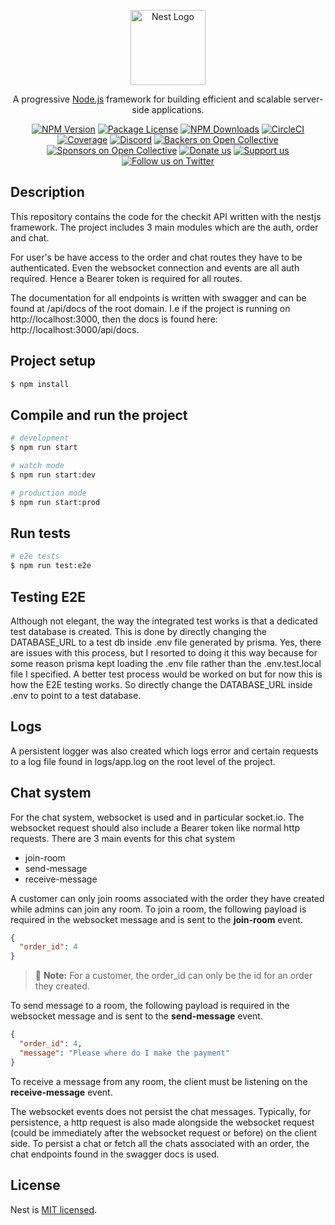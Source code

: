 <p align="center">
  <a href="http://nestjs.com/" target="blank"><img src="https://nestjs.com/img/logo-small.svg" width="120" alt="Nest Logo" /></a>
</p>

[circleci-image]: https://img.shields.io/circleci/build/github/nestjs/nest/master?token=abc123def456
[circleci-url]: https://circleci.com/gh/nestjs/nest

  <p align="center">A progressive <a href="http://nodejs.org" target="_blank">Node.js</a> framework for building efficient and scalable server-side applications.</p>
    <p align="center">
<a href="https://www.npmjs.com/~nestjscore" target="_blank"><img src="https://img.shields.io/npm/v/@nestjs/core.svg" alt="NPM Version" /></a>
<a href="https://www.npmjs.com/~nestjscore" target="_blank"><img src="https://img.shields.io/npm/l/@nestjs/core.svg" alt="Package License" /></a>
<a href="https://www.npmjs.com/~nestjscore" target="_blank"><img src="https://img.shields.io/npm/dm/@nestjs/common.svg" alt="NPM Downloads" /></a>
<a href="https://circleci.com/gh/nestjs/nest" target="_blank"><img src="https://img.shields.io/circleci/build/github/nestjs/nest/master" alt="CircleCI" /></a>
<a href="https://coveralls.io/github/nestjs/nest?branch=master" target="_blank"><img src="https://coveralls.io/repos/github/nestjs/nest/badge.svg?branch=master#9" alt="Coverage" /></a>
<a href="https://discord.gg/G7Qnnhy" target="_blank"><img src="https://img.shields.io/badge/discord-online-brightgreen.svg" alt="Discord"/></a>
<a href="https://opencollective.com/nest#backer" target="_blank"><img src="https://opencollective.com/nest/backers/badge.svg" alt="Backers on Open Collective" /></a>
<a href="https://opencollective.com/nest#sponsor" target="_blank"><img src="https://opencollective.com/nest/sponsors/badge.svg" alt="Sponsors on Open Collective" /></a>
  <a href="https://paypal.me/kamilmysliwiec" target="_blank"><img src="https://img.shields.io/badge/Donate-PayPal-ff3f59.svg" alt="Donate us"/></a>
    <a href="https://opencollective.com/nest#sponsor"  target="_blank"><img src="https://img.shields.io/badge/Support%20us-Open%20Collective-41B883.svg" alt="Support us"></a>
  <a href="https://twitter.com/nestframework" target="_blank"><img src="https://img.shields.io/twitter/follow/nestframework.svg?style=social&label=Follow" alt="Follow us on Twitter"></a>
</p>
  <!--[![Backers on Open Collective](https://opencollective.com/nest/backers/badge.svg)](https://opencollective.com/nest#backer)
  [![Sponsors on Open Collective](https://opencollective.com/nest/sponsors/badge.svg)](https://opencollective.com/nest#sponsor)-->

## Description

This repository contains the code for the checkit API written with the nestjs framework. The project includes 3 main modules which are the auth, order and chat.

For user's be have access to the order and chat routes they have to be authenticated. Even the websocket connection and events are all auth required. Hence a Bearer token is required for all routes.

The documentation for all endpoints is written with swagger and can be found at /api/docs of the root domain. I.e if the project is running on http://localhost:3000, then the docs is found here: http://localhost:3000/api/docs. 

## Project setup

```bash
$ npm install
```

## Compile and run the project

```bash
# development
$ npm run start

# watch mode
$ npm run start:dev

# production mode
$ npm run start:prod
```

## Run tests

```bash
# e2e tests
$ npm run test:e2e
```

## Testing E2E

Although not elegant, the way the integrated test works is that a dedicated test database is created. This is done by directly changing the DATABASE_URL to a test db inside .env file generated by prisma. Yes, there are issues with this process, but I resorted to doing it this way because for some reason prisma kept loading the .env file rather than the .env.test.local file I specified.
A better test process would be worked on but for now this is how the E2E testing works.
So directly change the DATABASE_URL inside .env to point to a test database.

## Logs
A persistent logger was also created which logs error and certain requests to a log file found in logs/app.log on the root level of the project.

## Chat system
For the chat system, websocket is used and in particular socket.io. The websocket request should also include a Bearer token like normal http requests. There are 3 main events for this chat system

* join-room
* send-message
* receive-message

A customer can only join rooms associated with the order they have created while admins can join any room. To join a room, the following payload is required in the websocket message and is sent to the **join-room** event.

```json
{
  "order_id": 4
}
```
> 📝 **Note:** For a customer, the order_id can only be the id for an order they created.

To send message to a room, the following payload is required in the websocket message and is sent to the **send-message** event.

```json
{
  "order_id": 4,
  "message": "Please where do I make the payment"
}
```

To receive a message from any room, the client must be listening on the **receive-message** event.

The websocket events does not persist the chat messages. Typically, for persistence, a http request is also made alongside the websocket request (could be immediately after the websocket request or before) on the client side. To persist a chat or fetch all the chats associated with an order, the chat endpoints found in the swagger docs is used.

## License

Nest is [MIT licensed](https://github.com/nestjs/nest/blob/master/LICENSE).
